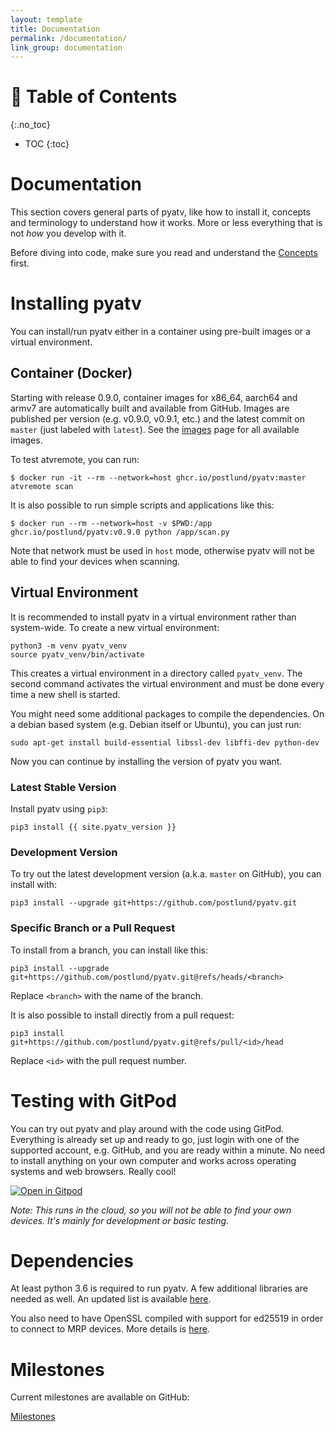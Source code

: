 ```yaml
---
layout: template
title: Documentation
permalink: /documentation/
link_group: documentation
---
```

# :green_book: Table of Contents
{:.no_toc}
* TOC
{:toc}

# Documentation

This section covers general parts of pyatv, like how to install it, concepts and terminology to
understand how it works. More or less everything that is not *how* you develop with it.

Before diving into code, make sure you read and understand the [Concepts](concepts/)
first.

# Installing pyatv

You can install/run pyatv either in a container using pre-built images or a virtual environment.

## Container (Docker)

Starting with release 0.9.0, container images for x86_64, aarch64 and armv7 are automatically built and
available from GitHub. Images are published per version (e.g. v0.9.0, v0.9.1, etc.) and the latest
commit on `master` (just labeled with `latest`). See the [images](https://github.com/postlund/pyatv/pkgs/container/pyatv)
page for all available images.

To test atvremote, you can run:

```shell
$ docker run -it --rm --network=host ghcr.io/postlund/pyatv:master atvremote scan
```

It is also possible to run simple scripts and applications like this:

```shell
$ docker run --rm --network=host -v $PWD:/app ghcr.io/postlund/pyatv:v0.9.0 python /app/scan.py
```

Note that network must be used in `host` mode, otherwise pyatv will not be able to find your
devices when scanning.

## Virtual Environment

It is recommended to install pyatv in a virtual environment rather than
system-wide. To create a new virtual environment:

    python3 -m venv pyatv_venv
    source pyatv_venv/bin/activate

This creates a virtual environment in a directory called `pyatv_venv`. The
second command activates the virtual environment and must be done every
time a new shell is started.

You might need some additional packages to compile the dependencies. On a debian based system
(e.g. Debian itself or Ubuntu), you can just run:

```shell
sudo apt-get install build-essential libssl-dev libffi-dev python-dev
```

Now you can continue by installing the version of pyatv you want.

### Latest Stable Version

Install pyatv using `pip3`:

```shell
pip3 install {{ site.pyatv_version }}
```

### Development Version

To try out the latest development version (a.k.a. `master` on GitHub), you can install with:

```shell
pip3 install --upgrade git+https://github.com/postlund/pyatv.git
```

### Specific Branch or a Pull Request

To install from a branch, you can install like this:

```shell
pip3 install --upgrade git+https://github.com/postlund/pyatv.git@refs/heads/<branch>
```

Replace `<branch>` with the name of the branch.

It is also possible to install directly from a pull request:

```shell
pip3 install git+https://github.com/postlund/pyatv.git@refs/pull/<id>/head
```

Replace `<id>` with the pull request number.

# Testing with GitPod

You can try out pyatv and play around with the code using GitPod. Everything is
already set up and ready to go, just login with one of the supported account,
e.g. GitHub, and you are ready within a minute. No need to install anything on
your own computer and works across operating systems and web browsers. Really cool!

[![Open in Gitpod](https://gitpod.io/button/open-in-gitpod.svg)](https://gitpod.io/#https://github.com/postlund/pyatv)

*Note: This runs in the cloud, so you will not be able to find your own devices. It's mainly for development or basic testing.*

# Dependencies

At least python 3.6 is required to run pyatv. A few additional libraries
are needed as well. An updated list is available
[here](https://github.com/postlund/pyatv/blob/master/base_versions.txt).

You also need to have OpenSSL compiled with support for ed25519 in order
to connect to MRP devices. More details is
[here](../support/faq/#i-get-an-error-about-ed25519-is-not-supported-how-can-i-fix-that).

# Milestones

Current milestones are available on GitHub:

[Milestones](https://github.com/postlund/pyatv/milestones)
